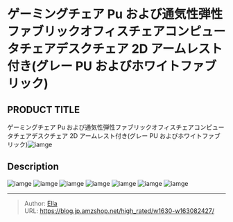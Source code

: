 # ゲーミングチェア Pu および通気性弾性ファブリックオフィスチェアコンピュータチェアデスクチェア 2D アームレスト付き(グレー PU およびホワイトファブリック)


## PRODUCT TITLE 

ゲーミングチェア Pu および通気性弾性ファブリックオフィスチェアコンピュータチェアデスクチェア 2D アームレスト付き(グレー PU およびホワイトファブリック)![iamge](https://b2bfiles1.gigab2b.cn/image/wkseller/19629/20230317_74b98f88896122da67e3523f76d74116.JPG)

## Description











![iamge](https://b2bfiles1.gigab2b.cn/image/wkseller/19629/20230317_23161d9b464669aeae92a832295866a5.JPG)
![iamge](https://b2bfiles1.gigab2b.cn/image/wkseller/19629/20230317_f28a0011da2c4b89186beaba28c41faa.JPG)
![iamge](https://b2bfiles1.gigab2b.cn/image/wkseller/19629/20230317_33fdefc641bcd5eedab8f47dc0411945.JPG)
![iamge](https://b2bfiles1.gigab2b.cn/image/wkseller/19629/20230317_b9a8bb5a9f65e7803389fae05cc001db.JPG)
![iamge](https://b2bfiles1.gigab2b.cn/image/wkseller/19629/20230317_9abfacc66e81329c094ae0664d22b5cb.JPG)
![iamge](https://b2bfiles1.gigab2b.cn/image/wkseller/19629/20230328_6712767d14f83ad7a4863a576204deff.jpg)
![iamge](https://b2bfiles1.gigab2b.cn/image/wkseller/19629/20230317_53d0b9f8231e6228876efebe5fe61bf9.JPG)


---

> Author: [Ella](https://blog.jp.amzshop.net/)  
> URL: https://blog.jp.amzshop.net/high_rated/w1630-w163082427/  

